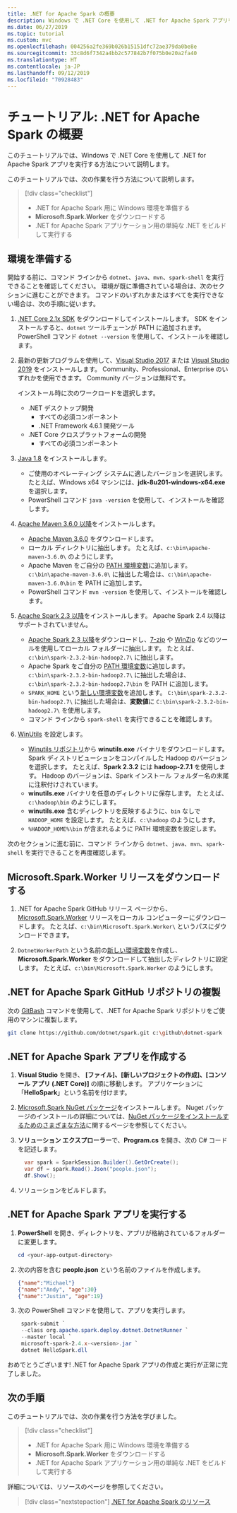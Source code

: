 ```yaml
---
title: .NET for Apache Spark の概要
description: Windows で .NET Core を使用して .NET for Apache Spark アプリを実行する方法について説明します。
ms.date: 06/27/2019
ms.topic: tutorial
ms.custom: mvc
ms.openlocfilehash: 004256a2fe369b026b15151dfc72ae379da0be8e
ms.sourcegitcommit: 33c8d6f7342a4bb2c577842b7f075b0e20a2fa40
ms.translationtype: HT
ms.contentlocale: ja-JP
ms.lasthandoff: 09/12/2019
ms.locfileid: "70928483"
---
```

# <a name="tutorial-get-started-with-net-for-apache-spark"></a>チュートリアル: .NET for Apache Spark の概要

このチュートリアルでは、Windows で .NET Core を使用して .NET for Apache Spark アプリを実行する方法について説明します。

このチュートリアルでは、次の作業を行う方法について説明します。

> [!div class="checklist"]
>
> * .NET for Apache Spark 用に Windows 環境を準備する
> * **Microsoft.Spark.Worker** をダウンロードする
> * .NET for Apache Spark アプリケーション用の単純な .NET をビルドして実行する

## <a name="prepare-your-environment"></a>環境を準備する

開始する前に、コマンド ラインから `dotnet`、`java`、`mvn`、`spark-shell` を実行できることを確認してください。 環境が既に準備されている場合は、次のセクションに進むことができます。 コマンドのいずれかまたはすべてを実行できない場合は、次の手順に従います。

1. [.NET Core 2.1x SDK](https://dotnet.microsoft.com/download/dotnet-core/2.1) をダウンロードしてインストールします。 SDK をインストールすると、`dotnet` ツールチェーンが PATH に追加されます。 PowerShell コマンド `dotnet --version` を使用して、インストールを確認します。

2. 最新の更新プログラムを使用して、[Visual Studio 2017](https://www.visualstudio.com/downloads/) または [Visual Studio 2019](https://visualstudio.microsoft.com/vs/preview/) をインストールします。 Community、Professional、Enterprise のいずれかを使用できます。 Community バージョンは無料です。

   インストール時に次のワークロードを選択します。
      * .NET デスクトップ開発
          * すべての必須コンポーネント
          * .NET Framework 4.6.1 開発ツール
      * .NET Core クロスプラットフォームの開発
          * すべての必須コンポーネント

3. [Java 1.8](https://www.oracle.com/technetwork/java/javase/downloads/jdk8-downloads-2133151.html) をインストールします。

    * ご使用のオペレーティング システムに適したバージョンを選択します。 たとえば、Windows x64 マシンには、**jdk-8u201-windows-x64.exe** を選択します。
    * PowerShell コマンド `java -version` を使用して、インストールを確認します。

4. [Apache Maven 3.6.0 以降](https://maven.apache.org/download.cgi)をインストールします。
    * [Apache Maven 3.6.0](http://mirror.metrocast.net/apache/maven/maven-3/3.6.0/binaries/apache-maven-3.6.0-bin.zip) をダウンロードします。
    * ローカル ディレクトリに抽出します。 たとえば、`c:\bin\apache-maven-3.6.0\` のようにします。
    * Apache Maven をご自分の [PATH 環境変数](https://www.java.com/en/download/help/path.xml)に追加します。 `c:\bin\apache-maven-3.6.0\` に抽出した場合は、`c:\bin\apache-maven-3.6.0\bin` を PATH に追加します。
    * PowerShell コマンド `mvn -version` を使用して、インストールを確認します。

5. [Apache Spark 2.3 以降](https://spark.apache.org/downloads.html)をインストールします。 Apache Spark 2.4 以降はサポートされていません。
    * [Apache Spark 2.3 以降](https://spark.apache.org/downloads.html)をダウンロードし、[7-zip](https://www.7-zip.org/) や [WinZip](https://www.winzip.com/) などのツールを使用してローカル フォルダーに抽出します。 たとえば、`c:\bin\spark-2.3.2-bin-hadoop2.7\` に抽出します。
    * Apache Spark をご自分の [PATH 環境変数](https://www.java.com/en/download/help/path.xml)に追加します。 `c:\bin\spark-2.3.2-bin-hadoop2.7\` に抽出した場合は、`c:\bin\spark-2.3.2-bin-hadoop2.7\bin` を PATH に追加します。
    * `SPARK_HOME` という[新しい環境変数](https://www.java.com/en/download/help/path.xml)を追加します。 `C:\bin\spark-2.3.2-bin-hadoop2.7\` に抽出した場合は、**変数値**に `C:\bin\spark-2.3.2-bin-hadoop2.7\` を使用します。
    * コマンド ラインから `spark-shell` を実行できることを確認します。

6. [WinUtils](https://github.com/steveloughran/winutils) を設定します。
    * [Winutils リポジトリ](https://github.com/steveloughran/winutils)から **winutils.exe** バイナリをダウンロードします。 Spark ディストリビューションをコンパイルした Hadoop のバージョンを選択します。 たとえば、**Spark 2.3.2** には **hadoop-2.7.1** を使用します。 Hadoop のバージョンは、Spark インストール フォルダー名の末尾に注釈付けされています。
    * **winutils.exe** バイナリを任意のディレクトリに保存します。 たとえば、`c:\hadoop\bin` のようにします。
    * **winutils.exe** 含むディレクトリを反映するように、`bin` なしで `HADOOP_HOME` を設定します。 たとえば、`c:\hadoop` のようにします。
    * `%HADOOP_HOME%\bin` が含まれるように PATH 環境変数を設定します。

次のセクションに進む前に、コマンド ラインから `dotnet`、`java`、`mvn`、`spark-shell` を実行できることを再度確認します。

## <a name="download-the-microsoftsparkworker-release"></a>Microsoft.Spark.Worker リリースをダウンロードする

1. .NET for Apache Spark GitHub リリース ページから、[Microsoft.Spark.Worker](https://github.com/dotnet/spark/releases) リリースをローカル コンピューターにダウンロードします。 たとえば、`c:\bin\Microsoft.Spark.Worker\` というパスにダウンロードできます。

2. `DotnetWorkerPath` という名前の[新しい環境変数](https://www.java.com/en/download/help/path.xml)を作成し、**Microsoft.Spark.Worker** をダウンロードして抽出したディレクトリに設定します。 たとえば、`c:\bin\Microsoft.Spark.Worker` のようにします。

## <a name="clone-the-net-for-apache-spark-github-repo"></a>.NET for Apache Spark GitHub リポジトリの複製

次の [GitBash](https://gitforwindows.org/) コマンドを使用して、.NET for Apache Spark リポジトリをご使用のマシンに複製します。

```bash
git clone https://github.com/dotnet/spark.git c:\github\dotnet-spark
```

## <a name="write-a-net-for-apache-spark-app"></a>.NET for Apache Spark アプリを作成する

1. **Visual Studio** を開き、 **[ファイル]、[新しいプロジェクトの作成]、[コンソール アプリ (.NET Core)]** の順に移動します。 アプリケーションに「**HelloSpark**」という名前を付けます。

2. [Microsoft.Spark NuGet パッケージ](https://www.nuget.org/profiles/spark)をインストールします。 Nuget パッケージのインストールの詳細については、[NuGet パッケージをインストールするためのさまざまな方法](https://docs.microsoft.com/nuget/consume-packages/ways-to-install-a-package)に関するページを参照してください。

3. **ソリューション エクスプローラー**で、**Program.cs** を開き、次の C# コードを記述します。

   ```csharp
     var spark = SparkSession.Builder().GetOrCreate();
     var df = spark.Read().Json("people.json");
     df.Show();
   ```

4. ソリューションをビルドします。

## <a name="run-your-net-for-apache-spark-app"></a>.NET for Apache Spark アプリを実行する

1. **PowerShell** を開き、ディレクトリを、アプリが格納されているフォルダーに変更します。

   ```powershell
   cd <your-app-output-directory>
   ```

2. 次の内容を含む **people.json** という名前のファイルを作成します。

   ```json
   {"name":"Michael"}
   {"name":"Andy", "age":30}
   {"name":"Justin", "age":19}
   ```

3. 次の PowerShell コマンドを使用して、アプリを実行します。

   ```powershell
    spark-submit `
    --class org.apache.spark.deploy.dotnet.DotnetRunner `
    --master local `
    microsoft-spark-2.4.x-<version>.jar `
    dotnet HelloSpark.dll
    ```

おめでとうございます! .NET for Apache Spark アプリの作成と実行が正常に完了しました。

## <a name="next-steps"></a>次の手順

このチュートリアルでは、次の作業を行う方法を学びました。
> [!div class="checklist"]
>
> * .NET for Apache Spark 用に Windows 環境を準備する
> * **Microsoft.Spark.Worker** をダウンロードする
> * .NET for Apache Spark アプリケーション用の単純な .NET をビルドして実行する

詳細については、リソースのページを参照してください。
> [!div class="nextstepaction"]
> [.NET for Apache Spark のリソース](../resources/index.md)
